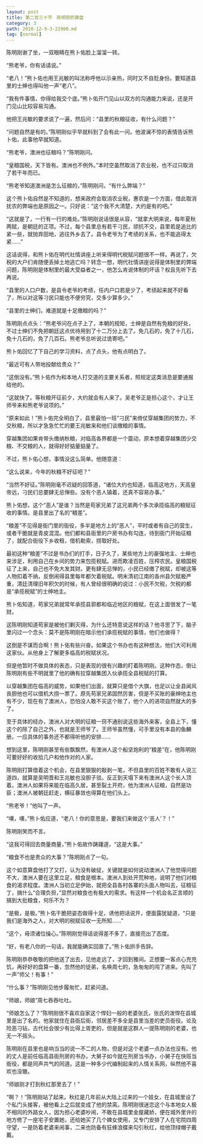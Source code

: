 ```yaml
---
layout: post
title: 第二百三十节　陈明刚的算盘
category: 3
path: 2010-12-9-3-22900.md
tag: [normal]
---
```


陈明刚谢了坐，一双眼睛在熊卜佑脸上溜溜一转。

“熊老爷，你有话请说。”

“老八！”熊卜佑也用王兆敏的叫法称呼他以示亲热，同时又不自贬身份。要知道县里的士绅也得叫他一声“老八”。

“我有件事情，你得给我交个底。”熊卜佑开门见山以双方的沟通能力来说，还是开门见山比较容易沟通。

他把王兆敏的要求说了一遍，然后问：“县里的秋粮征收，有什么问题？”

“问题自然是有的。”陈明刚似乎早就料到了会有此一问。他波澜不惊的表情告诉熊卜佑，此事他早就知道。

“熊老爷，澳洲也征粮吗？”陈明刚问。

“皇粮国税，天下皆有。澳洲也不例外。”本时空虽然取消了农业税，也不过只取消了若干年而已。

“熊老爷知道澳洲是怎么征粮的，”陈明刚问，“有什么弊端？”

这个熊卜佑自然是不知道的，想来政府会取消农业税，惠农是一个方面，借此取消扰农的弊端也是原因之一。只好说：“这个我不大清楚，大约是有的吧。”

“这就是了，一行有一行的难处。”陈明刚说话很是从容，“就拿大明来说，每年夏秋两赋，是朝廷的正项。不过，每个县里总有若干刁民，顽抗不交，县里若是追比的紧一些，就抛弃田地，逃往外乡去了。县令老爷为了考绩的关系，也不能追得太紧……”

这话说得，和熊卜佑在明代社情讲座上听来得明代税赋问题很不一样。再说了，欠税的大户们肯随便丢掉土地逃亡吗？转念一想，明代社情讲座说得是体制里的弊端问题，陈明刚是体制里的最大受益者之一，他怎么肯说体制的坏话？权且先听下去再说。

“县里的人口户数，是县令老爷的考绩，任内户口若是少了，考绩起来就不好看了，所以对这等刁民只能也不便穷究，交多少算多少。”

“县里的士绅们，难道就是十足缴粮的吗？”

陈明刚点点头：“熊老爷问在点子上了，本朝的规矩，士绅是自然有免粮的好处，不过士绅们不免把朝廷这点优待用到了十二万分上去了。免几石的，免了十几石，免十几石的，免了几百石。熊老爷总听说过诡寄吧。”

熊卜佑回忆了下自己的学习资料，点了点头，他有点明白了。

“最近可有人带地投献给贵众？”

“这倒没有。”熊卜佑作为和本地人打交道的主要关系者，照规定这类消息是要通报给他的。

“这就快了。等秋粮开征前夕，大约就会有人来了。吴老爷正是担心这个，才让王师爷来和熊老爷说项的。”

“原来如此！”熊卜佑完全明白了，县里最怕一班“刁民”来倚仗穿越集团的势力，不交秋粮，所以才急急忙忙的要王兆敏来和他们谈缴粮的事情。

穿越集团如果肯带头缴纳秋粮，对临高各界都是一个震动，原本想着穿越集团少交粮、不交粮的人，就得好好掂量掂量了。

不过，熊卜佑心想，事情没这么简单。他随意道：

“这么说来，今年的秋粮不好征吧？”

“当然不好征。”陈明刚毫不迟疑的回答道，“诸位大约也知道，临高这地方，天高皇帝远，刁民们总要肆无忌惮些。没有个恶人镇着，还真不容易办事。”

熊卜佑想，这个“恶人”是谁？当然是苟家兄弟了这兄弟两个多次承揽临高的粮赋征收的事情。是县里出了名的“粮差”。

“粮差”不见得是衙门里的衙役，多半是地方上的“恶人”，平时或者有自己的营生，或者干脆就是青皮混混。他们都和县衙里的户房书办有勾连，待到衙门开始征粮了，就配合衙役下乡收租，借机勒索，捞取好处。

最初这种“粮差”不过是书办们的打手，日子久了，某些地方上的豪强地主、士绅也来涉足，利用自己在乡间的势力来包揽税赋。进而欺凌百姓，压榨农民。皇粮国税征了上来，自己也不免大发其财。更有肆无忌惮的，小民已经缴了税赋，却被这等人物扣着不纳，反倒闹得县里每年都欠着税赋。明末清初江南的各州县欠赋极严重，清廷清理旧年积欠的时候，有人曾经很明确的说过：小民不欠税，欠税的都是“承揽税赋”的士绅地主。

熊卜佑知道，苟家兄弟就常年承揽县郭都和临近地区的粮赋，在这上面很发了一笔财。

这陈明刚知道苟家是被他们剿灭得，为什么还特意说这样的话？他寻思了下，脑子里闪过一个念头：莫不是陈明刚在暗示他们承揽税赋的事情，他们也做得？

这倒是不谋而合啊！熊卜佑有些兴奋。如果这个书办也有这种想法，他们大可利用这家伙。从他身上了解更多临高的税赋状况。

但是他暂时不做具体的表态，只是表现的很有兴趣的盯着陈明刚。这种作态，倒让陈明刚有些不明就里了他的确有拉穿越集团入伙承揽全县税赋的打算。

以穿越集团在临高的威势，如果他们出面，就算只是借个大旗，也足以让全县闻风丧胆他也可以借机大捞一票了。原先苟家兄弟固然厉害，但是不买账的豪绅地主也有不少，现在有了澳洲人，恐怕没人敢不买这个账了，他个人的进项自然就大的多了。

至于具体的经办，澳洲人对大明的征粮一窍不通别说这些海外来客，全县上下，懂这个的除了自己之外，也就是王师爷了。王师爷虽然懂，可手里没有本县的鱼麟册。一应具体的事务还不都得听他的安排……

想到这里，陈明刚甚至有些飘飘然，有澳洲人这个船坚炮利的“粮差”在，他陈明刚可要好好的收拾几户和他作对的人家。

陈明刚打算借着这个机会，在县里狠狠的敲剥一笔，不但县里的百姓不敢有人说三道四，就算是吴明晋和王兆敏也没胆子驳。反正到天塌下来有澳洲人这个长人顶着。澳洲人如果将来能在临高久居，甚至裂土开府，他为澳洲人征粮，自然是功臣；澳洲人被朝廷赶走，横征暴敛也得算在他们头上。

“熊老爷！”他叫了一声。

“噢，噢，”熊卜佑应道，“老八！你的意思是，要我们来做这个‘恶人’？！”

陈明刚笑而不言。

“这我可得回去商量商量，”熊卜佑故作踌躇道，“这是大事。”

“粮食不也是贵众的大事？”陈明刚点了一句。

这个如意算盘他打了又打，认为没有破绽，关键就是如何说动澳洲人了他觉得问题不大，澳洲人要在这里立足，粮食是根本。澳洲人到处开荒种地，说明了他们对粮食的渴求程度。澳洲人当初立足伊始，就把全县各村各寨的头面人物叫去，征粮征丁，搞什么“合理负担，”显然对粮食也有极大的需求。有这样一个机会名正言顺的搞到大批粮食，何乐不为？

“是极，是极。”熊卜佑干脆把姿态做得十足，诱他把话说开，便面露犹疑道，“只是我们是海外之人，对大明的税赋征收一无所知……”

“这个，毋须诸位操心。”陈明刚觉得话说得差不多了，直接亮出了态度。

“好，有老八你的一句话，我就能确实回禀了。”熊卜佑拱手告辞。

陈明刚恭恭敬敬的把他送了出去，见他走远了，才回到雅间。正想要一客点心充充饥，再好好的盘算一番，忽然他的徒弟，名唤周七的，急匆匆的闯了进来。先叫了一声“师父！有事！”

“什么事？”陈明刚见他步履匆忙，赶紧问道。

“师娘，师娘”周七吞吞吐吐。

“师娘怎么了？”陈明刚很不喜欢自家这个悍妇一般的老婆张氏，张氏的泼悍在县城里是出了名的。他家就住在县衙后街，邻居差不多全是县里当差的吏员衙役。论及险恶刁钻，古代社会很少有比得上胥吏的，但是就是这群人一提陈明刚的老婆，也无一不摇头。

陈明刚在县里也是响当当的说一不二的人物，但是对这个老婆一点办法也没有。他的丈人是前任临高县衙刑房的书办，大舅子如今就在刑房当书办，小舅子在快班当衙役，都是同声共气的同道。这是一种多少代编制起来的人情关系网，纵然他不喜欢也没辙。

“师娘刚才打到秋红那里去了！”

“啊？！”陈明刚站了起来。秋红是几年前从大陆上过来的一个妓女，在县城里设了个私门头接客，被他看上之后就变成了他的禁脔。陈明刚很迷恋这个与本地女人极不相同的外路女人，因为担心老婆吵闹，不敢在县城里金屋藏娇，便在城外里许的地方修了一座宅子安置她，还给她买了几个婢女使用，又专门安排了人在宅院四周守望，一是防着老婆来闹事，二来也防备有狂蜂浪蝶来勾引秋红，给他顶绿帽子戴戴。